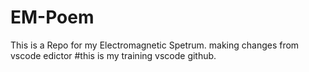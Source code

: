 # EM-Poem
This is a Repo for my Electromagnetic Spetrum.
making changes from vscode edictor
#this is my training vscode github.